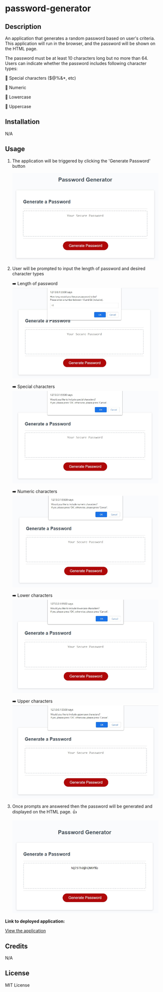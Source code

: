 # password-generator

## Description

An application that generates a random password based on user's criteria. This application will run in the browser, and the password will be shown on the HTML page.

The password must be at least 10 characters long but no more than 64. Users can indicate whether the password includes following character types:

:small_orange_diamond: Special characters ($@%&*, etc)

:small_orange_diamond: Numeric

:small_orange_diamond: Lowercase

:small_orange_diamond: Uppercase


## Installation

N/A

## Usage

1. The application will be triggered by clicking the 'Generate Password' button

    !['Generate Password' button](https://github.com/edithlinpy/password-generator/blob/main/images/step1.jpg?raw=true)

2. User will be prompted to input the length of password and desired character types

    :arrow_right: Length of password
    ![Prompt for length](https://github.com/edithlinpy/password-generator/blob/main/images/step2.jpg?raw=true)

    :arrow_right: Special characters
    ![Special characters](https://github.com/edithlinpy/password-generator/blob/main/images/step3.jpg?raw=true)

    :arrow_right: Numeric characters
    ![Numeric characters](https://github.com/edithlinpy/password-generator/blob/main/images/step4.jpg?raw=true)

    :arrow_right: Lower characters
    ![Lower characters](https://github.com/edithlinpy/password-generator/blob/main/images/step5.jpg?raw=true)

    :arrow_right: Upper characters
    ![Upper characters](https://github.com/edithlinpy/password-generator/blob/main/images/step6.jpg?raw=true)

3. Once prompts are answered then the password will be generated and displayed on the HTML page. :+1:

    !['Generate Password' button](https://github.com/edithlinpy/password-generator/blob/main/images/final.jpg?raw=true)

**Link to deployed application:**

[View the application](https://edithlinpy.github.io/password-generator/)


## Credits

N/A

## License

MIT License

